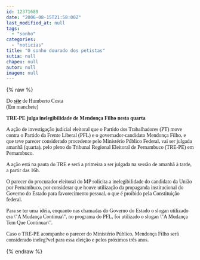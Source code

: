 ```yaml
---
id: 12371689
date: "2006-08-15T21:58:00Z"
last_modified_at: null
tags:
  - "sonho"
categories:
  - "noticias"
title: "O sonho dourado dos petistas"
sutia: null
chapeu: null
autor: null
imagem: null
---
```

{% raw %}
<p><P><FONT face=Verdana>Do <STRONG><EM><A href=\"https://www.humberto13.can.br/home/home.php\" target=_blank>site</A></EM></STRONG> de Humberto Costa<BR>(Em manchete)</FONT></P></p>
<p><P><FONT face=Verdana><STRONG>TRE-PE julga inelegibilidade de Mendonça Filho nesta quarta</STRONG></FONT></P></p>
<p><P><FONT face=\"Times New Roman\"><FONT face=Verdana>A ação de investigação judicial eleitoral que o Partido dos Trabalhadores (PT) move contra o Partido da Frente Liberal (PFL) e o governador-candidato Mendonça Filho, e que teve parecer considerado procedente pelo Ministério Público Federal, vai ser julgada amanhã (quarta), pelo pleno do Tribunal Regional Eleitoral de Pernambuco (TRE-PE) em Pernambuco. </FONT></P></p>
<p><P><FONT face=Verdana>A ação está na pauta do TRE e será a primeira a ser julgada na sessão de amanhã à tarde, a partir das 16h.</FONT></P></p>
<p><P><FONT face=Verdana>O parecer do procurador eleitoral do MP solicita a inelegibilidade do candidato da União por Pernambuco, por considerar que houve utilização da propaganda institucional do Governo do Estado para favorecimento pessoal, o que é proibido pela Constituição federal. </FONT></P></p>
<p><P><FONT face=Verdana>Para se ter uma idéia, enquanto nas chamadas do Governo do Estado o slogan utilizado era \"A Mudança Continua\", no programa do PFL, foi utilizado o slogan \"A Mudança Tem Que Continuar\".<BR></FONT></P></p>
<p><P><FONT face=Verdana>Caso o TRE-PE acompanhe o parecer do Ministério Público, Mendonça Filho será considerado ineleg?vel para essa eleição e pelos próximos três anos.</FONT></P></FONT> </p>
{% endraw %}